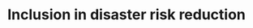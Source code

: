 ---
layout: handbook
name: inclusion
title: Inclusion in disaster risk reduction
image: inclusion.png
order: a
---